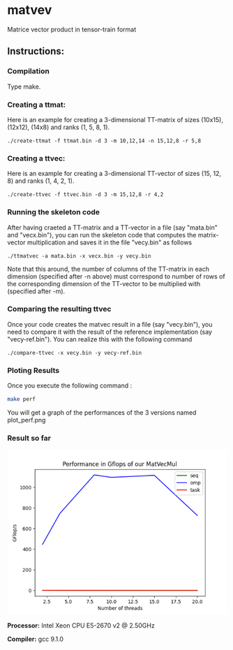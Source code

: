 # matvev

Matrice vector product in tensor-train format

## Instructions:

### Compilation
Type make.

### Creating a ttmat:
Here is an example for creating a 3-dimensional TT-matrix of sizes (10x15), (12x12), (14x8) and ranks (1, 5, 8, 1).

```
./create-ttmat -f ttmat.bin -d 3 -m 10,12,14 -n 15,12,8 -r 5,8

```

### Creating a ttvec:
Here is an example for creating a 3-dimensional TT-vector of sizes (15, 12, 8) and ranks (1, 4, 2, 1).

```
./create-ttvec -f ttvec.bin -d 3 -m 15,12,8 -r 4,2

```

### Running the skeleton code
After having craeted a TT-matrix and a TT-vector in a file (say "mata.bin" and "vecx.bin"), you can run the skeleton code that computes the matrix-vector multiplication and saves it in the file "vecy.bin" as follows

```
./ttmatvec -a mata.bin -x vecx.bin -y vecy.bin
```
Note that this around, the number of columns of the TT-matrix in each dimension (specified after -n above) must
correspond to number of rows of the corresponding dimension of the TT-vector to be multiplied with (specified after -m).

### Comparing the resulting ttvec
Once your code creates the matvec result in a file (say "vecy.bin"), you need to compare it with the result of the
reference implementation (say "vecy-ref.bin"). You can realize this with the following command
```
./compare-ttvec -x vecy.bin -y vecy-ref.bin
```


### Ploting Results
Once you execute the following command :
```sh
make perf
```
You will get a graph of the performances of the 3 versions named plot_perf.png


### Result so far

![perf](plot_perf.png)

**Processor:** Intel Xeon CPU E5-2670 v2 @ 2.50GHz

**Compiler:** gcc 9.1.0
